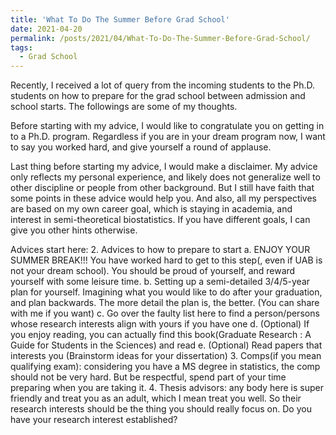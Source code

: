```yaml
---
title: 'What To Do The Summer Before Grad School'
date: 2021-04-20
permalink: /posts/2021/04/What-To-Do-The-Summer-Before-Grad-School/
tags:
  - Grad School
---
```


Recently, I received a lot of query from the incoming students to the Ph.D. students on how to prepare for the grad school between admission and school starts. The followings are some of my thoughts.

Before starting with my advice, I would like to congratulate you on getting in to a Ph.D. program. Regardless if you are in your dream program now, I want to say you worked hard, and give yourself a round of applause.

Last thing before starting my advice, I would make a disclaimer. My advice only reflects my personal experience, and likely does not generalize well to other discipline or people from other background. But I still have faith that some points in these advice would help you. And also, all my perspectives are based on my own career goal, which is staying in academia, and interest in semi-theoretical biostatistics. If you have different goals, I can give you other hints otherwise.
 
Advices start here: 
2.	Advices to how to prepare to start
a.	ENJOY YOUR SUMMER BREAK!!! You have worked hard to get to this step(, even if UAB is not your dream school). You should be proud of yourself, and reward yourself with some leisure time.
b.	Setting up a semi-detailed 3/4/5-year plan for yourself. Imagining what you would like to do after your graduation, and plan backwards. The more detail the plan is, the better. (You can share with me if you want)
c.	Go over the faulty list here to find a person/persons whose research interests align with yours if you have one
d.	(Optional) If you enjoy reading, you can actually find this book(Graduate Research : A Guide for Students in the Sciences) and read
e.	(Optional) Read papers that interests you (Brainstorm ideas for your dissertation)
3.	Comps(if you mean qualifying exam): considering you have a MS degree in statistics, the comp should not be very hard. But be respectful, spend part of your time preparing when you are taking it.
4.	Thesis advisors: any body here is super friendly and treat you as an adult, which I mean treat you well. So their research interests should be the thing you should really focus on. Do you have your research interest established?



